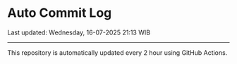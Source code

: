# Auto Commit Log

Last updated: Wednesday, 16-07-2025 21:13 WIB

---

This repository is automatically updated every 2 hour using GitHub Actions.
